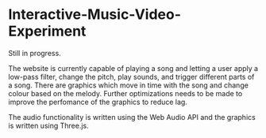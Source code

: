 # Interactive-Music-Video-Experiment
Still in progress.

The website is currently capable of playing a song and letting a user apply a low-pass filter, change the pitch, play sounds, and trigger different parts of a song.
There are graphics which move in time with the song and change colour based on the melody. Further optimizations needs to be made to improve the perfomance of the graphics to reduce lag. 


The audio functionality is written using the Web Audio API and the graphics is written using Three.js.
